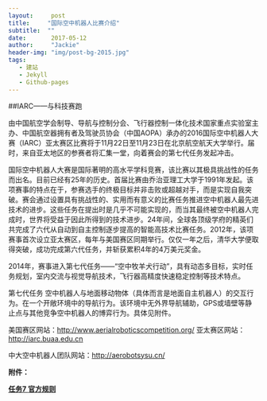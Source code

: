 ```yaml
---
layout:     post
title:     "国际空中机器人比赛介绍"
subtitle:  ""
date:       2017-05-12
author:     "Jackie"
header-img: "img/post-bg-2015.jpg"
tags:
   - 建站
   - Jekyll
   - Github-pages
---
```


##IARC——与科技赛跑

由中国航空学会制导、导航与控制分会、飞行器控制一体化技术国家重点实验室主办、中国航空器拥有者及驾驶员协会（中国AOPA）承办的2016国际空中机器人大赛（IARC）亚太赛区比赛将于11月22日至11月23日在北京航空航天大学举行。届时，来自亚太地区的参赛者将汇集一堂，向着赛会的第七代任务发起冲击。

国际空中机器人大赛是国际著明的高水平学科竞赛，该比赛以其极具挑战性的任务而出名。目前已经有25年的历史。首届比赛由乔治亚理工大学于1991年发起。该项赛事的特点在于，参赛选手的终极目标并非击败或超越对手，而是实现自我突破。赛会通过设置具有挑战性的、实用而有意义的比赛任务推进空中机器人最先进技术的进步。这些任务在提出时是几乎不可能实现的，而当其最终被空中机器人完成时，世界将受益于因此所得到的技术进步。24年间，全球各顶级学府的精英们共完成了六代从自动到自主控制逐步提高的智能高技术比赛任务。2012年，该项赛事首次设立亚太赛区，每年与美国赛区同期举行。仅仅一年之后，清华大学便取得突破，成功完成第六代任务，并斩获累积4年的4万美元奖金。

2014年，赛事进入第七代任务——“空中牧羊犬行动”，具有动态多目标，实时任务规划，室内交流与视觉导航技术，飞行器高精度快速稳定控制等技术特点。

第七代任务
空中机器人与地面移动物体（具体而言是地面自主机器人）的交互行为。在一个开敞环境中的导航行为。该环境中无外界导航辅助，GPS或墙壁等静止点与其他竞争空中机器人的博弈行为。具体见附件。

美国赛区网站：<a href="http://www.aerialroboticscompetition.org/">http://www.aerialroboticscompetition.org/</a>
亚太赛区网站：<a href="http://iarc.buaa.edu.cn/">http://iarc.buaa.edu.cn</a>

中大空中机器人团队网站：http://aerobotsysu.cn/

<strong>附件：</strong>

<a href="http://www.aerialroboticscompetition.org/downloads/mission7rules_071416.pdf"><strong>任务</strong><strong>7 </strong><strong>官方规则</strong></a>
